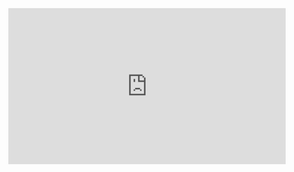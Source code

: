 <iframe width="560" height="315" src="https://www.youtube.com/embed/o5kJqkiDMAM?si=gjphC2bPZ_93zLuU" title="YouTube video player" frameborder="0" allow="accelerometer; autoplay; clipboard-write; encrypted-media; gyroscope; picture-in-picture; web-share" referrerpolicy="strict-origin-when-cross-origin" allowfullscreen></iframe>
